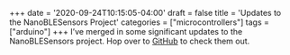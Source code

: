 +++
date = '2020-09-24T10:15:05-04:00'
draft = false
title = 'Updates to the NanoBLESensors Project'
categories = ["microcontrollers"]
tags = ["arduino"]
+++
I’ve merged in some significant updates to the NanoBLESensors project. Hop over to [GitHub](https://github.com/tjpetz/NanoBLESensors) to check them out.
